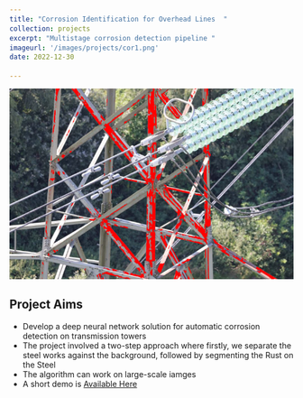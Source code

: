 ```yaml
---
title: "Corrosion Identification for Overhead Lines  "
collection: projects
excerpt: "Multistage corrosion detection pipeline "
imageurl: '/images/projects/cor1.png'
date: 2022-12-30

---
```

<center><img src="/images/projects/cor1.png"></center>

## Project Aims 
-  Develop a deep neural network solution for automatic corrosion detection on transmission towers
- The project involved a two-step approach where firstly, we separate the steel works against the background, followed by segmenting the Rust on the Steel
- The algorithm can work on large-scale iamges 
- A short demo is [Available Here](https://keen-ai.com/case-study/corrosion-detection-on-overhead-line-towers/)

